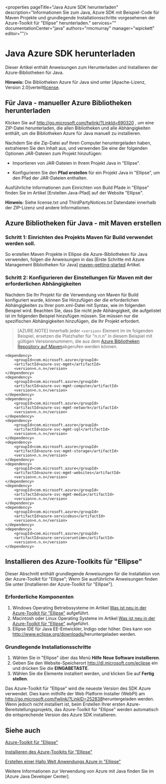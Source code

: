 <properties 
    pageTitle="Java Azure SDK herunterladen" 
    description="Informationen Sie zum Java, Azure SDK mit Beispiel-Code für Maven Projekte und grundlegende Installationsschritte vorgesehenen der Azure-Toolkit für "Ellipse" herunterladen." 
    services="" 
    documentationCenter="java" 
    authors="rmcmurray" 
    manager="wpickett" 
    editor=""/>

<tags 
    ms.service="multiple" 
    ms.workload="na" 
    ms.tgt_pltfrm="multiple" 
    ms.devlang="Java" 
    ms.topic="article" 
    ms.date="08/11/2016" 
    ms.author="robmcm"/>

# <a name="download-the-azure-sdk-for-java"></a>Java Azure SDK herunterladen

Dieser Artikel enthält Anweisungen zum Herunterladen und Installieren der Azure-Bibliotheken für Java.

**Hinweis:** Die Bibliotheken Azure für Java sind unter [Apache-Lizenz, Version 2.0]verteilt[license].

## <a name="azure-libraries-for-java---manual-download"></a>Für Java - manueller Azure Bibliotheken herunterladen

Klicken Sie auf <http://go.microsoft.com/fwlink/?LinkId=690320> , um eine ZIP-Datei herunterladen, die allen Bibliotheken und alle Abhängigkeiten enthält, um die Bibliotheken Azure für Java manuell zu installieren.

Nachdem Sie die Zip-Datei auf Ihren Computer heruntergeladen haben, extrahieren Sie den Inhalt aus, und verwenden Sie eine der folgenden Optionen JAR-Dateien zum Projekt hinzufügen:

* Importieren von JAR-Dateien in Ihrem Projekt Java in "Ellipse".

* Konfigurieren Sie den **Pfad erstellen** für ein Projekt Java in "Ellipse", um den Pfad der JAR-Dateien enthalten.

Ausführliche Informationen zum Einrichten von Build Pfade in "Ellipse" finden Sie im Artikel [Erstellen Java-Pfad] auf der Website "Ellipse".

**Hinweis:** Siehe license.txt und ThirdPartyNotices.txt Datendatei innerhalb der ZIP-Lizenz und andere Informationen.

## <a name="azure-libraries-for-java---building-with-maven"></a>Azure Bibliotheken für Java - mit Maven erstellen

### <a name="step-1---set-up-your-project-to-use-maven-for-build"></a>Schritt 1: Einrichten des Projekts Maven für Build verwendet werden soll.

So erstellen Maven Projekte in Ellipse die Azure-Bibliotheken für Java verwenden, folgen die Anweisungen in das [Erste Schritte mit Azure Management Bibliotheken für Java] [ maven-getting-started] Artikel. 

### <a name="step-2---configure-your-maven-settings-with-the-requisite-dependencies"></a>Schritt 2: Konfigurieren der Einstellungen für Maven mit der erforderlichen Abhängigkeiten

Nachdem Sie Ihr Projekt für die Verwendung von Maven für Build konfiguriert wurde, können Sie Hinzufügen der die erforderlichen Abhängigkeiten zu Ihrer pom.xml-Datei mit Syntax, wie im folgenden Beispiel wird. Beachten Sie, dass Sie nicht jede Abhängigkeit, die aufgelistet ist im folgenden Beispiel hinzufügen müssen. Sie müssen nur die spezifischen Abhängigkeiten hinzufügen, die Ihr Projekt erfordert.

> [AZURE.NOTE] Innerhalb jeder `<version>` Element im im folgenden Beispiel, ersetzen die Platzhalter für "n.n.n" in diesem Beispiel mit gültigen Versionsnummern, die aus dem [Azure Bibliotheken Repository auf Maven]abgerufen werden können.

    <dependency>
        <groupId>com.microsoft.azure</groupId>
        <artifactId>azure-svc-mgmt</artifactId>
        <version>n.n.n</version>
    </dependency>
    <dependency>
        <groupId>com.microsoft.azure</groupId>
        <artifactId>azure-svc-mgmt-compute</artifactId>
        <version>n.n.n</version>
    </dependency>
    <dependency>
        <groupId>com.microsoft.azure</groupId>
        <artifactId>azure-svc-mgmt-network</artifactId>
        <version>n.n.n</version>
    </dependency>
    <dependency>
        <groupId>com.microsoft.azure</groupId>
        <artifactId>azure-svc-mgmt-sql</artifactId>
        <version>n.n.n</version>
    </dependency>
    <dependency>
        <groupId>com.microsoft.azure</groupId>
        <artifactId>azure-svc-mgmt-storage</artifactId>
        <version>n.n.n</version>
    </dependency>
    <dependency>
        <groupId>com.microsoft.azure</groupId>
        <artifactId>azure-svc-mgmt-websites</artifactId>
        <version>n.n.n</version>
    </dependency>
    <dependency>
        <groupId>com.microsoft.azure</groupId>
        <artifactId>azure-svc-mgmt-media</artifactId>
        <version>n.n.n</version>
    </dependency>
    <dependency>
        <groupId>com.microsoft.azure</groupId>
        <artifactId>azure-servicebus</artifactId>
        <version>n.n.n</version>
    </dependency>
    <dependency>
        <groupId>com.microsoft.azure</groupId>
        <artifactId>azure-serviceruntime</artifactId>
        <version>n.n.n</version>
    </dependency>

## <a name="installing-the-azure-toolkit-for-eclipse"></a>Installieren des Azure-Toolkits für "Ellipse"

Dieser Abschnitt enthält grundlegende Anweisungen für die Installation von der Azure-Toolkit für "Ellipse"; Wenn Sie ausführliche Anweisungen finden Sie unter [Installieren der Azure-Toolkit für "Ellipse"].

### <a name="prerequisites"></a>Erforderliche Komponenten

1. Windows Operating Betriebssysteme im Artikel [Was ist neu in der Azure-Toolkit für "Ellipse"] aufgeführt.
1. Macintosh oder Linux Operating Systeme im Artikel [Was ist neu in der Azure-Toolkit für "Ellipse"] aufgeführt.
1. Ellipse IDE für Java EE-Entwickler, Indigo oder höher. Dies kann von <http://www.eclipse.org/downloads/>heruntergeladen werden.

### <a name="basic-installation-steps"></a>Grundlegende Installationsschritte

1. Wählen Sie in "Ellipse" über das Menü **Hilfe** **Neue Software installieren**.
1. Geben Sie den Website-Speicherort <http://dl.microsoft.com/eclipse> ein und drücken Sie die **EINGABETASTE**.
1. Wählen Sie die Elemente installiert werden, und klicken Sie auf **Fertig stellen**.

Das Azure-Toolkit für "Ellipse" wird die neueste Version des SDK Azure verwendet. Dies kann mithilfe der Web Platform Installer (WebPI) am <http://go.microsoft.com/fwlink/?LinkID=252838>heruntergeladen werden. Wenn jedoch nicht installiert ist, beim Erstellen Ihrer ersten Azure-Bereitstellungsprojekts, das Azure-Toolkit für "Ellipse" werden automatisch die entsprechende Version des Azure SDK installieren.

## <a name="see-also"></a>Siehe auch

[Azure-Toolkit für "Ellipse"]

[Installieren des Azure-Toolkits für "Ellipse"] 

[Erstellen einer Hallo Welt Anwendungs Azure in "Ellipse"]

Weitere Informationen zur Verwendung von Azure mit Java finden Sie im [Azure Java Developer Center].

<!-- URL List -->

[Azure Java-Entwicklercenter]: http://go.microsoft.com/fwlink/?LinkID=699547
[Azure Bibliotheken Repository auf Maven]: http://go.microsoft.com/fwlink/?LinkID=286274
[Azure-Toolkit für "Ellipse"]: http://go.microsoft.com/fwlink/?LinkID=699529
[Erstellen einer Hallo Welt Anwendungs Azure in "Ellipse"]: http://go.microsoft.com/fwlink/?LinkID=699533
[Installieren des Azure-Toolkits für "Ellipse"]: http://go.microsoft.com/fwlink/?LinkId=699546
[Java-Generator-Pfad]: http://help.eclipse.org/luna/index.jsp?topic=%2Forg.eclipse.jdt.doc.user%2Freference%2Fref-properties-build-path.htm
[license]: http://www.apache.org/licenses/LICENSE-2.0.html
[maven-getting-started]: http://go.microsoft.com/fwlink/?LinkID=622998
[zip-download]: http://go.microsoft.com/fwlink/?LinkId=690320
[Was ist neu in der Azure-Toolkit für "Ellipse"]: http://go.microsoft.com/fwlink/?LinkId=690333
